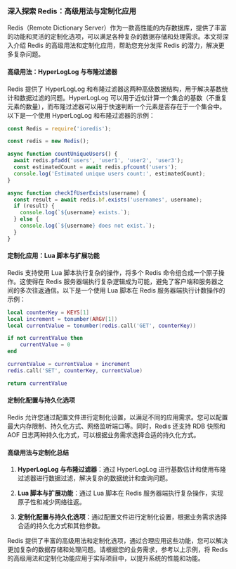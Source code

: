 ### **深入探索 Redis：高级用法与定制化应用**

Redis（Remote Dictionary Server）作为一款高性能的内存数据库，提供了丰富的功能和灵活的定制化选项，可以满足各种复杂的数据存储和处理需求。本文将深入介绍 Redis 的高级用法和定制化应用，帮助您充分发挥 Redis 的潜力，解决更多复杂问题。

#### **高级用法：HyperLogLog 与布隆过滤器**

Redis 提供了 HyperLogLog 和布隆过滤器这两种高级数据结构，用于解决基数统计和数据过滤的问题。HyperLogLog 可以用于近似计算一个集合的基数（不重复元素的数量），而布隆过滤器可以用于快速判断一个元素是否存在于一个集合中。以下是一个使用 HyperLogLog 和布隆过滤器的示例：

```javascript
const Redis = require('ioredis');

const redis = new Redis();

async function countUniqueUsers() {
  await redis.pfadd('users', 'user1', 'user2', 'user3');
  const estimatedCount = await redis.pfcount('users');
  console.log('Estimated unique users count:', estimatedCount);
}

async function checkIfUserExists(username) {
  const result = await redis.bf.exists('usernames', username);
  if (result) {
    console.log(`${username} exists.`);
  } else {
    console.log(`${username} does not exist.`);
  }
}
```

#### **定制化应用：Lua 脚本与扩展功能**

Redis 支持使用 Lua 脚本执行复杂的操作，将多个 Redis 命令组合成一个原子操作。这使得在 Redis 服务器端执行复杂逻辑成为可能，避免了客户端和服务器之间的多次往返通信。以下是一个使用 Lua 脚本在 Redis 服务器端执行计数操作的示例：

```lua
local counterKey = KEYS[1]
local increment = tonumber(ARGV[1])
local currentValue = tonumber(redis.call('GET', counterKey))

if not currentValue then
    currentValue = 0
end

currentValue = currentValue + increment
redis.call('SET', counterKey, currentValue)

return currentValue
```

#### **定制化配置与持久化选项**

Redis 允许您通过配置文件进行定制化设置，以满足不同的应用需求。您可以配置最大内存限制、持久化方式、网络监听端口等。同时，Redis 还支持 RDB 快照和 AOF 日志两种持久化方式，可以根据业务需求选择合适的持久化方式。

#### **高级用法与定制化总结**

1. **HyperLogLog 与布隆过滤器**：通过 HyperLogLog 进行基数估计和使用布隆过滤器进行数据过滤，解决复杂的数据统计和查询问题。

2. **Lua 脚本与扩展功能**：通过 Lua 脚本在 Redis 服务器端执行复杂操作，实现原子性和减少网络往返。

3. **定制化配置与持久化选项**：通过配置文件进行定制化设置，根据业务需求选择合适的持久化方式和其他参数。

Redis 提供了丰富的高级用法和定制化选项，通过合理应用这些功能，您可以解决更加复杂的数据存储和处理问题。请根据您的业务需求，参考以上示例，将 Redis 的高级用法和定制化功能应用于实际项目中，以提升系统的性能和功能。